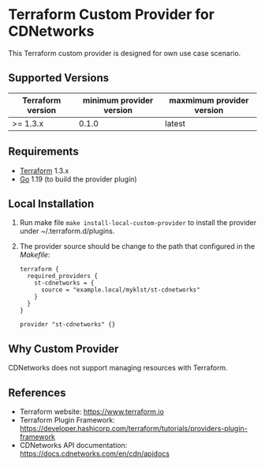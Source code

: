 Terraform Custom Provider for CDNetworks
========================================

This Terraform custom provider is designed for own use case scenario.

Supported Versions
------------------

| Terraform version | minimum provider version |maxmimum provider version
| ---- | ---- | ----|
| >= 1.3.x	| 0.1.0	| latest |

Requirements
------------

-	[Terraform](https://www.terraform.io/downloads.html) 1.3.x
-	[Go](https://golang.org/doc/install) 1.19 (to build the provider plugin)

Local Installation
------------------

1. Run make file `make install-local-custom-provider` to install the provider under ~/.terraform.d/plugins.

2. The provider source should be change to the path that configured in the *Makefile*:

    ```
    terraform {
      required_providers {
        st-cdnetworks = {
          source = "example.local/myklst/st-cdnetworks"
        }
      }
    }

    provider "st-cdnetworks" {}
    ```

Why Custom Provider
-------------------

CDNetworks does not support managing resources with Terraform.


References
----------

- Terraform website: https://www.terraform.io
- Terraform Plugin Framework: https://developer.hashicorp.com/terraform/tutorials/providers-plugin-framework
- CDNetworks API documentation: https://docs.cdnetworks.com/en/cdn/apidocs
